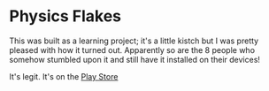 # Physics Flakes

This was built as a learning project; it's a little kistch but I was pretty pleased with how it turned out. Apparently so are the 8 people who somehow stumbled upon it and still have it installed on their devices!

It's legit. It's on the [Play Store](https://play.google.com/store/apps/details?id=com.hamilton.joel.physicsflakes)